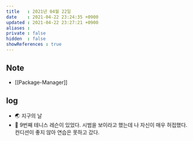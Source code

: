 ```yaml
---
title   : 2021년 04월 22일 
date    : 2021-04-22 23:24:35 +0900
updated : 2021-04-22 23:27:21 +0900
aliases : 
private : false
hidden  : false
showReferences : true
---
```

## Note 
- [[Package-Manager]]  


## log  
- 🌏 지구의 날  
- 🎾 9번째 테니스 레슨이 있었다. 시범을 보이라고 했는데 나 자신이 매우 허접했다. 컨디션이 좋지 않아 연습은 못하고 갔다.  
